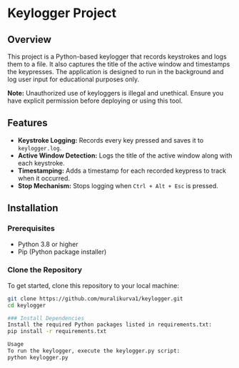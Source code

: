 # Keylogger Project

## Overview

This project is a Python-based keylogger that records keystrokes and logs them to a file. It also captures the title of the active window and timestamps the keypresses. The application is designed to run in the background and log user input for educational purposes only.

**Note:** Unauthorized use of keyloggers is illegal and unethical. Ensure you have explicit permission before deploying or using this tool.

## Features

- **Keystroke Logging:** Records every key pressed and saves it to `keylogger.log`.
- **Active Window Detection:** Logs the title of the active window along with each keystroke.
- **Timestamping:** Adds a timestamp for each recorded keypress to track when it occurred.
- **Stop Mechanism:** Stops logging when `Ctrl + Alt + Esc` is pressed.

## Installation

### Prerequisites

- Python 3.8 or higher
- Pip (Python package installer)

### Clone the Repository

To get started, clone this repository to your local machine:

```bash
git clone https://github.com/muralikurva1/keylogger.git
cd keylogger

### Install Dependencies
Install the required Python packages listed in requirements.txt:
pip install -r requirements.txt

Usage
To run the keylogger, execute the keylogger.py script:
python keylogger.py
